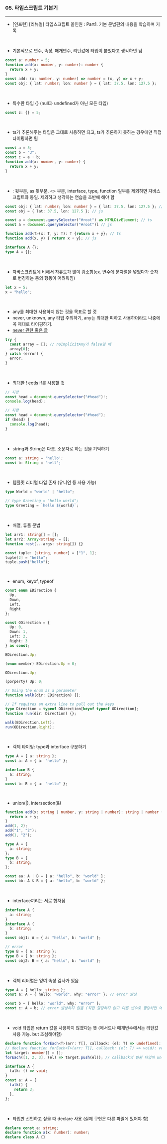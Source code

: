 ### 05. 타입스크립트 기본기

---

- [인프런] [리뉴얼] 타입스크립트 올인원 : Part1. 기본 문법편의 내용을 학습하며 기록

<br>

- 기본적으로 변수, 속성, 매개변수, 리턴값에 타입이 붙었다고 생각하면 됨

```typescript
const a: number = 5;
function add(x: number, y: number): number {
  return x + y;
}
const add: (x: number, y: number) => number = (x, y) => x + y;
const obj: { lat: number; lon: number } = { lat: 37.5, lon: 127.5 };
```

<br>

- 특수환 타입 {} (null과 undefined가 아닌 모든 타입)

```typescript
const z: {} = 5;
```

<br>

- ts가 추론해주는 타입은 그대로 사용하면 되고, ts가 추론하지 못하는 경우에만 직접 타이핑하면 됨

```typescript
const a = 5;
const b = "3";
const c = a + b;
function add(x: number, y: number) {
  return x + y;
}
```

<br>

- : 뒷부분, as 뒷부분, <> 부분, interface, type, function 일부를 제외하면 자바스크립트와 동일. 제외하고 생각하는 연습을 초반에 해야 함

```typescript
const obj: { lat: number; lon: number } = { lat: 37.5, lon: 127.5 }; // ts
const obj = { lat: 37.5, lon: 127.5 }; // js

const a = document.querySelector("#root") as HTMLDivElement; // ts
const a = document.querySelector("#root")l // js

function add<T>(x: T, y: T): T {return x + y}; // ts
function add(x, y) { return x + y}; // js

interface A {};
type A = {};
```

<br>

- 자바스크립트에 비해서 자유도가 많이 감소함(ex. 변수에 문자열을 넣었다가 숫자로 변경하는 등의 행동이 어려워짐)

```typescript
let x = 5;
x = "hello";
```

<br>

- any를 최대한 사용하지 않는 것을 목표로 할 것
- never, unknown, any 타입 주의하기, any는 최대한 피하고 사용하더라도 나중에 꼭 제대로 타이핑하기.
- [never 관련 좋은 글](https://ui.toast.com/weekly-pick/ko_20220323)

```typescript
try {
  const array = []; // noImplicitAny가 false일 때
  array[0];
} catch (error) {
  error;
}
```

<br>

- 최대한 ! eotls if를 사용할 것

```typescript
// 지양
const head = document.querySelector("#head")!;
console.log(head);

// 지향
const head = document.querySelector("#head");
if (head) {
  console.log(head);
}
```

<br>

- string과 String은 다름. 소문자로 하는 것을 기억하기

```typescript
const a: string = 'hello';
const b: String = "hell';
```

<br>

- 템플릿 리터럴 타입 존재 (유니언 등 사용 가능)

```typescript
type World = "world" | "hello";

// type Greeting = "hello world";
type Greeting = `hello ${world}`;
```

<br>

- 배열, 튜플 문법

```typescript
let arr1: string[] = [];
let arr2: Array<string> = [];
function rest(...args: string[]) {}

const tuple: [string, number] = ["1", 1];
tuple[2] = "hello";
tuple.push("hello");
```

<br>

- enum, keyof, typeof

```typescript
const enum EDirection {
  Up,
  Down,
  Left,
  Right
};

const ODirection = {
  Up: 0,
  Down: 1,
  Left: 2,
  Right: 3
} as const;

EDirection.Up;

(enum member) EDirection.Up = 0;

ODirection.Up;

(porperty) Up: 0;

// Using the enum as a parameter
function walk(dir: EDirection) {};

// If requires an extra line to pull out the keys
type Direction = typeof ODirection[keyof typeof ODirection];
function run(dir: Direction) {};

walk(EDirection.Left);
run(ODirection.Right);
```

<br>

- 객체 타이핑: type과 interface 구분하기

```typescript
type A = { a: string };
const a: A = { a: "hello" };

interface B {
  a: string;
}
const b: B = { a: "hello" };
```

<br>

- union(|), intersection(&)

```typescript
function add(x: string | number, y: string | number): string | number {
  return x + y;
}
add(1, 2);
add("1", "2");
add(1, "2");

type A = {
  a: string;
};
type B = {
  b: string;
};

const aa: A | B = { a: "hello", b: "world" };
const bb: A & B = { a: "hello", b: "world" };
```

<br>

- interface끼리는 서로 합쳐짐

```typescript
interface A {
  a: string;
}
interface A {
  b: string;
}
const obj1: A = { a: "hello", b: "world" };

// error
type B = { a: string };
type B = { b: string };
const obj2: B = { a: "hello", b: "world" };
```

<br>

- 객체 리터럴은 잉여 속성 검사가 있음

```typescript
type A = { hello: string };
const a: A = { hello: "world", why: "error" }; // error 발생

const b = { hello: "world", why: "error" };
const c: A = b; // error 발생하지 않음 (직접 할당하지 않고 다른 변수로 할당하면 에러가 발생하지 않음)
```

<br>

- void 타입은 return 값을 사용하지 않겠다는 뜻 (메서드나 매개변수에서는 리턴값 사용 가능. but 조심해야함)

```typescript
declare function forEach<T>(arr: T[], callback: (el: T) => undefined): void; // callback의 반환 타입이 undefined
// declare function forEach<T>(arr: T[], callback: (el: T) => void): void; // callback의 반환 타입이 void
let target: number[] = [];
forEach([1, 2, 3], (el) => target.push(el)); // callback의 반환 타입이 undefined이면 타입 에러 발생, void이면 타입 에러 발생하지 않음

interface A {
  talk: () => void;
}
const a: A = {
  talk() {
    return 3;
  },
};
```

<br>

- 타입만 선언하고 싶을 때 declare 사용 (실제 구현은 다른 파일에 있어야 함)

```typescript
declare const a: string;
declare function a(x: number): number;
declare class A {}
```

